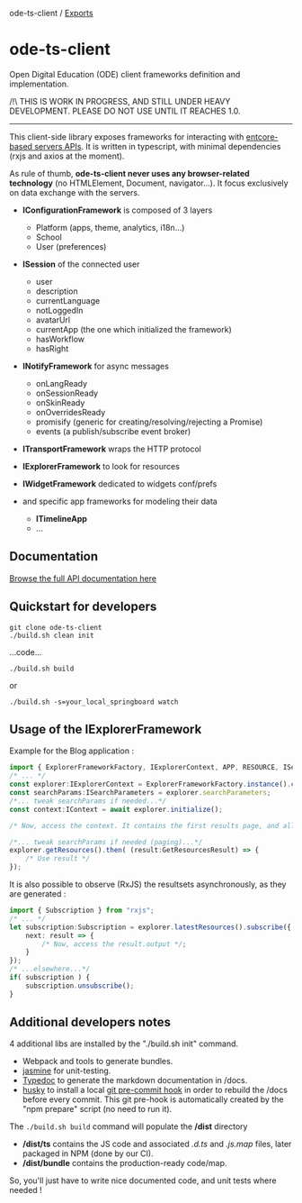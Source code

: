 ode-ts-client / [Exports](modules.md)

# ode-ts-client

Open Digital Education (ODE) client frameworks definition and implementation.

/!\ THIS IS WORK IN PROGRESS, AND STILL UNDER HEAVY DEVELOPMENT.
PLEASE DO NOT USE UNTIL IT REACHES 1.0.

***

This client-side library exposes frameworks for interacting with [entcore-based servers APIs](https://github.com/opendigitaleducation/entcore).
It is written in typescript, with minimal dependencies (rxjs and axios at the moment).

As rule of thumb, **ode-ts-client never uses any browser-related technology** (no HTMLElement, Document, navigator...). 
It focus exclusively on data exchange with the servers.

* __IConfigurationFramework__ is composed of 3 layers
  * Platform (apps, theme, analytics, i18n...)
  * School
  * User (preferences)

* __ISession__ of the connected user
  * user
  * description
  * currentLanguage
  * notLoggedIn
  * avatarUrl
  * currentApp (the one which initialized the framework)
  * hasWorkflow
  * hasRight

* __INotifyFramework__ for async messages
  * onLangReady
  * onSessionReady
  * onSkinReady
  * onOverridesReady
  * promisify (generic for creating/resolving/rejecting a Promise)
  * events (a publish/subscribe event broker)

* __ITransportFramework__ wraps the HTTP protocol

* __IExplorerFramework__ to look for resources

* __IWidgetFramework__ dedicated to widgets conf/prefs

* and specific app frameworks for modeling their data
  * __ITimelineApp__
  * ...

## Documentation

[Browse the full API documentation here](docs/modules.md)

## Quickstart for developers

```
git clone ode-ts-client
./build.sh clean init
```
...code...

```
./build.sh build
```
or
```
./build.sh -s=your_local_springboard watch
```

## Usage of the IExplorerFramework

Example for the Blog application :

```typescript
import { ExplorerFrameworkFactory, IExplorerContext, APP, RESOURCE, ISearchParameters, IContext, GetResourcesResult } from "ode-ts-client";
/* ... */
const explorer:IExplorerContext = ExplorerFrameworkFactory.instance().createContext( [RESOURCE.BLOG], APP.BLOG );
const searchParams:ISearchParameters = explorer.searchParameters;
/*... tweak searchParams if needed...*/
const context:IContext = await explorer.initialize();

/* Now, access the context. It contains the first results page, and all available filters, preferences... */

/*... tweak searchParams if needed (paging)...*/
explorer.getResources().then( (result:GetResourcesResult) => {
    /* Use result */
});
```

It is also possible to observe (RxJS) the resultsets asynchronously, as they are generated :
```typescript
import { Subscription } from "rxjs";
/* ... */
let subscription:Subscription = explorer.latestResources().subscribe({
    next: result => { 
        /* Now, access the result.output */;
    }
});
/* ...elsewhere...*/
if( subscription ) {
    subscription.unsubscribe();
}
```
## Additional developers notes

4 additional libs are installed by the "./build.sh init" command.
* Webpack and tools to generate bundles.
* [jasmine](https://jasmine.github.io/api/3.6/) for unit-testing.
* [Typedoc](https://typedoc.org/guides/doccomments/) to generate the markdown documentation in /docs.
* [husky](https://github.com/typicode/husky) to install a local [git pre-commit hook](https://git-scm.com/book/en/v2/Customizing-Git-Git-Hooks#_client_side_hooks) in order to rebuild the /docs before every commit.
  This git pre-hook is automatically created by the "npm prepare" script (no need to run it).

The ```./build.sh build``` command will populate the **/dist** directory
* **/dist/ts** contains the JS code and associated _.d.ts_ and _.js.map_ files, later packaged in NPM (done by our CI).
* **/dist/bundle** contains the production-ready code/map.

So, you'll just have to write nice documented code, and unit tests where needed !
